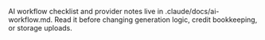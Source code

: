 AI workflow checklist and provider notes live in .claude/docs/ai-workflow.md. Read it before changing generation logic, credit bookkeeping, or storage uploads.
